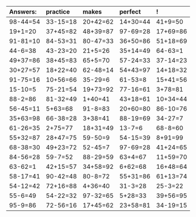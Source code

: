 | Answers: | practice | makes | perfect | ! |
| :--- | :--- | :--- | :--- | :--- |
| 98-44=54 | 33-15=18 | 20+42=62 | 14+30=44 | 41+9=50 | 
| 19+1=20 | 37+45=82 | 48+39=87 | 97-69=28 | 17+69=86 | 
| 91-81=10 | 84-53=31 | 80-47=33 | 36+50=86 | 51+18=69 | 
| 44-6=38 | 43-23=20 | 21+5=26 | 35+14=49 | 64-63=1 | 
| 49+37=86 | 38+45=83 | 65+5=70 | 57-24=33 | 37-14=23 | 
| 30+27=57 | 18+22=40 | 62-48=14 | 54+43=97 | 14+18=32 | 
| 91-75=16 | 10+56=66 | 35-29=6 | 61-53=8 | 15+41=56 | 
| 15-10=5 | 75-21=54 | 19+73=92 | 77-16=61 | 3+78=81 | 
| 88-2=86 | 81-32=49 | 1+40=41 | 43+18=61 | 10+34=44 | 
| 56-45=11 | 5+63=68 | 91-8=83 | 20+60=80 | 86-10=76 | 
| 35+63=98 | 66-38=28 | 3+38=41 | 88-19=69 | 34-27=7 | 
| 61-26=35 | 2+75=77 | 18+31=49 | 13-7=6 | 68-8=60 | 
| 55+32=87 | 28+47=75 | 59-50=9 | 54-15=39 | 8+91=99 | 
| 68-38=30 | 49+23=72 | 52-45=7 | 97-69=28 | 41+24=65 | 
| 84-56=28 | 59-7=52 | 88-29=59 | 63+4=67 | 11+59=70 | 
| 63-62=1 | 42+15=57 | 34+58=92 | 6+62=68 | 16+48=64 | 
| 58-17=41 | 90-42=48 | 80-8=72 | 55+31=86 | 61+13=74 | 
| 54-12=42 | 72+16=88 | 4+36=40 | 31-3=28 | 25-3=22 | 
| 55-6=49 | 54-22=32 | 97-32=65 | 5+28=33 | 39+56=95 | 
| 95-9=86 | 72-56=16 | 17+45=62 | 23+58=81 | 34-19=15 | 
